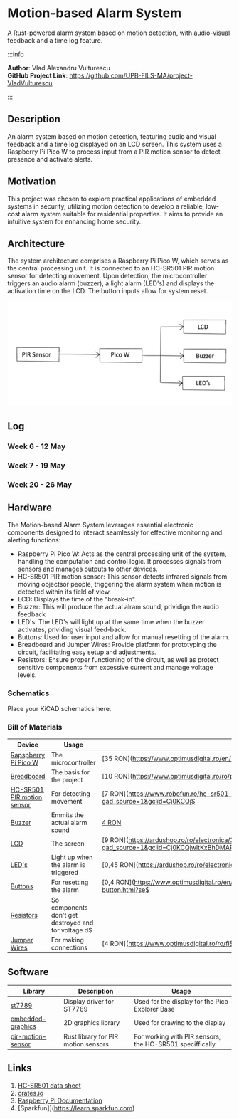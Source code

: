 # Motion-based Alarm System

A Rust-powered alarm system based on motion detection, with audio-visual feedback and a time log feature.

:::info 

**Author**: Vlad Alexandru Vulturescu \
**GitHub Project Link**: https://github.com/UPB-FILS-MA/project-VladVulturescu

:::

## Description

An alarm system based on motion detection, featuring audio and visual feedback and a time log displayed on an LCD screen. This system uses a Raspberry Pi Pico W to process input from a PIR motion 
sensor to detect presence and activate alerts.

## Motivation

This project was chosen to explore practical applications of embedded systems in security, utilizing motion detection to develop a reliable, low-cost alarm system suitable for residential 
properties. It aims to provide an intuitive system for enhancing home security.

## Architecture 

The system architecture comprises a Raspberry Pi Pico W, which serves as the central processing unit. It is connected to an HC-SR501 PIR motion sensor for detecting movement. Upon detection, the 
microcontroller triggers an audio alarm (buzzer), a light alarm (LED's) and displays the activation time on the LCD. The button inputs allow for system reset.

![Architecture](architecture.png)

## Log

<!-- write every week your progress here -->

### Week 6 - 12 May

### Week 7 - 19 May

### Week 20 - 26 May

## Hardware

The Motion-based Alarm System leverages essential electronic components designed to interact seamlessly for effective monitoring and alerting functions:

- Raspberry Pi Pico W: Acts as the central processing unit of the system, handling the computation and control logic. It processes signals from sensors and manages outputs to other devices.
- HC-SR501 PIR motion sensor: This sensor detects infrared signals from moving objectsor people, triggering the alarm system when motion is detected within its field of view.
- LCD: Displays the time of the "break-in".
- Buzzer: This will produce the actual alram sound, prividign the audio feedback
- LED's: The LED's will light up at the same time when the buzzer activates, prividing visual feed-back.
- Buttons: Used for user input and allow for manual resetting of the alarm.
- Breadboard and Jumper Wires: Provide platform for prototyping the circuit, facilitating easy setup and adjustments.
- Resistors: Ensure proper functioning of the circuit, as well as protect sensitive components from excessive current and manage voltage levels.

### Schematics

Place your KiCAD schematics here.

### Bill of Materials

| Device | Usage | Price |
|--------|--------|-------|
| [Rapspberry Pi Pico W](https://www.raspberrypi.com/documentation/microcontrollers/raspberry-pi-pico.html) | The microcontroller | [35 RON](https://www.optimusdigital.ro/en/raspberry-pi-boards/12394-ras$
| [Breadboard](https://cdn.sparkfun.com/assets/learn_tutorials/4/7/12615-02_Full_Size_Breadboard_Split_Power_Rails.jpg) | The basis for the project | [10 RON](https://www.optimusdigital.ro/ro/prototipare$
| [HC-SR501 PIR motion sensor](https://www.mpja.com/download/31227sc.pdf) | For detecting movement | [7 RON](https://www.robofun.ro/hc-sr501-pir-motion-sensor-module-green.html?gad_source=1&gclid=Cj0KCQj$
| [Buzzer](https://static.optimusdigital.ro/51533/5v-passive-buzzer.jpg) | Emmits the actual alarm sound | [4 RON](https://ardushop.ro/ro/electronica/194-buzzer.html?search_query=buzzer&results=16) |
| [LCD](https://ardushop.ro/5473/lcd-1602.jpg) | The screen | [9 RON](https://ardushop.ro/ro/electronica/36-lcd-1602.html?gad_source=1&gclid=Cj0KCQjwltKxBhDMARIsAG8KnqW9xcNF8xYGWvhIZg0jziN0vcJ_Rx6d8ObsTI$
| [LED's](https://www.arborsci.com/cdn/shop/products/redLED1500x1000.jpg?v=1684434191) | Light up when the alarm is triggered | [0,45 RON](https://ardushop.ro/ro/electronica/299-led-5mm.html?search_query$
| [Buttons](https://stemextreme.com/wp-content/uploads/2021/01/09190-03-L-1.jpg) | For resetting the alarm | [0,4 RON](https://www.optimusdigital.ro/en/buttons-and-switches/1119-6x6x6-push-button.html?se$
| [Resistors](https://res.cloudinary.com/rsc/image/upload/b_rgb:FFFFFF,c_pad,dpr_2.625,f_auto,h_214,q_auto,w_380/c_pad,h_214,w_380/F2141951-01?pgw=1) | So components don't get destroyed and for voltage d$
| [Jumper Wires](https://res.cloudinary.com/rsc/image/upload/b_rgb:FFFFFF,c_pad,dpr_1.0,f_auto,q_auto,w_700/c_pad,w_700/R2048239-01) | For making connections | [4 RON](https://www.optimusdigital.ro/ro/fi$

## Software

| Library | Description | Usage |
|---------|-------------|-------|
| [st7789](https://github.com/almindor/st7789) | Display driver for ST7789 | Used for the display for the Pico Explorer Base |
| [embedded-graphics](https://github.com/embedded-graphics/embedded-graphics) | 2D graphics library | Used for drawing to the display |
| [pir-motion-sensor](https://crates.io/crates/pir-motion-sensor/2.0.2) | Rust library for PIR motion sensors |For working with PIR sensors, the HC-SR501 speciffically |

## Links

1. [HC-SR501 data sheet](https://datasheetspdf.com/pdf-down/H/C/-/HC-SR501-ETC.pdf)
2. [crates.io](https://crates.io)
3. [Raspberry Pi Documentation](https://www.raspberrypi.com/documentation/microcontrollers/raspberry-pi-pico.html)
4. [Sparkfun]](https://learn.sparkfun.com)
